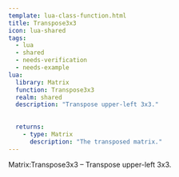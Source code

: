 ```yaml
---
template: lua-class-function.html
title: Transpose3x3
icon: lua-shared
tags:
  - lua
  - shared
  - needs-verification
  - needs-example
lua:
  library: Matrix
  function: Transpose3x3
  realm: shared
  description: "Transpose upper-left 3x3."
  
  
  returns:
    - type: Matrix
      description: "The transposed matrix."
---
```


<div class="lua__search__keywords">
Matrix:Transpose3x3 &#x2013; Transpose upper-left 3x3.
</div>
